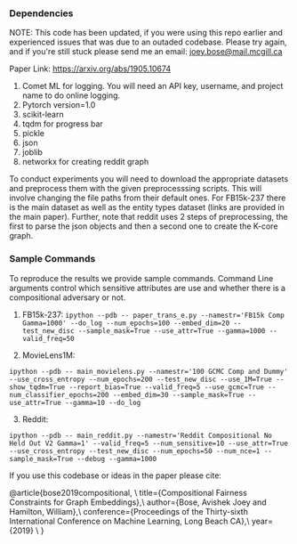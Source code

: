 ### Dependencies ###
NOTE: This code has been updated, if you were using this repo earlier and
experienced issues that was due to an outaded codebase. Please try again, and
if you're still stuck please send me an email: joey.bose@mail.mcgill.ca

Paper Link: https://arxiv.org/abs/1905.10674
1. Comet ML for logging. You will need an API key, username, and project name to do online logging.
2. Pytorch version=1.0
3. scikit-learn
4. tqdm for progress bar
5. pickle
6. json
7. joblib
8. networkx for creating reddit graph

To conduct experiments you will need to download the appropriate datasets and
preprocess them with the given preprocesssing scripts. This will involve
changing the file paths from their default ones. For FB15k-237 there is the
main dataset as well as the entity types dataset (links are provided in the
main paper). Further, note that reddit uses 2 steps of preprocessing,
the first to parse the json objects and then a second
one to create the K-core graph.

### Sample Commands ###
To reproduce the results we provide sample commands. Command Line arguments
control which sensitive attributes are use and whether there is a compositional
adversary or not.

1. FB15k-237:
`ipython --pdb -- paper_trans_e.py --namestr='FB15k Comp Gamma=1000' --do_log
--num_epochs=100 --embed_dim=20 --test_new_disc --sample_mask=True
--use_attr=True --gamma=1000 --valid_freq=50`

2. MovieLens1M:

`ipython --pdb -- main_movielens.py --namestr='100 GCMC Comp and Dummy'
--use_cross_entropy --num_epochs=200 --test_new_disc --use_1M=True
--show_tqdm=True --report_bias=True --valid_freq=5 --use_gcmc=True
--num_classifier_epochs=200 --embed_dim=30 --sample_mask=True --use_attr=True
--gamma=10 --do_log`

3. Reddit:

`ipython --pdb -- main_reddit.py --namestr='Reddit Compositional No Held Out
V2 Gamma=1' --valid_freq=5 --num_sensitive=10 --use_attr=True
--use_cross_entropy --test_new_disc --num_epochs=50 --num_nce=1
--sample_mask=True --debug --gamma=1000`

If you use this codebase or ideas in the paper please cite:

@article{bose2019compositional, \\
  title={Compositional Fairness Constraints for Graph Embeddings},\\
  author={Bose, Avishek Joey and Hamilton, William},\\
  conference={Proceedings of the Thirty-sixth International Conference on Machine Learning, Long Beach CA},\\
  year={2019} \\
}

